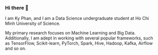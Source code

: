 ### Hi there 👋
I am Ky Phan, and I am a Data Science undergraduate student at Ho Chi Minh University of Science.

My primary research focuses on Machine Learning and Big Data. Additionally, I am adept in working with several popular frameworks, such as TensorFlow, Scikit-learn, PyTorch, Spark, Hive, Hadoop, Kafka, Airflow and so on.

